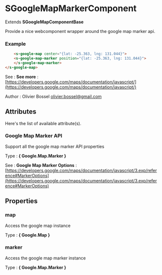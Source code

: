 # SGoogleMapMarkerComponent

Extends **SGoogleMapComponentBase**

Provide a nice webcomponent wrapper around the google map marker api.


### Example
```html
	<s-google-map center="{lat: -25.363, lng: 131.044}">
	<s-google-map-marker position="{lat: -25.363, lng: 131.044}">
	</s-google-map-marker>
</s-google-map>
```
See : **See more** : [https://developers.google.com/maps/documentation/javascript/](https://developers.google.com/maps/documentation/javascript/)

Author : Olivier Bossel [olivier.bossel@gmail.com](mailto:olivier.bossel@gmail.com)




## Attributes

Here's the list of available attribute(s).

### Google Map Marker API

Support all the google map marker API properties

Type : **{ Google.Map.Marker }**

See : **Google Map Marker Options** : [https://developers.google.com/maps/documentation/javascript/3.exp/reference#MarkerOptions](https://developers.google.com/maps/documentation/javascript/3.exp/reference#MarkerOptions)



## Properties


### map

Access the google map instance

Type : **{ Google.Map }**


### marker

Access the google map marker instance

Type : **{ Google.Map.Marker }**